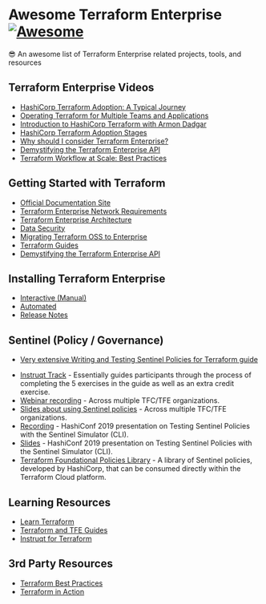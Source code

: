 # Awesome Terraform Enterprise [![Awesome](https://cdn.rawgit.com/sindresorhus/awesome/d7305f38d29fed78fa85652e3a63e154dd8e8829/media/badge.svg)](https://github.com/sindresorhus/awesome)
😎 An awesome list of Terraform Enterprise related projects, tools, and resources 

## Terraform Enterprise Videos

- [HashiCorp Terraform Adoption: A Typical Journey](https://www.hashicorp.com/resources/terraform-adoption-journey)
- [Operating Terraform for Multiple Teams and Applications](https://www.hashicorp.com/resources/operating-terraform-for-multiple-teams-and-applications/)
- [Introduction to HashiCorp Terraform with Armon Dadgar](https://www.youtube.com/watch?v=h970ZBgKINg&t=4s)
- [HashiCorp Terraform Adoption Stages](https://www.youtube.com/watch?v=FWpCQar9dYg)
- [Why should I consider Terraform Enterprise?](https://www.youtube.com/watch?v=s8IZa_o5UGw)
- [Demystifying the Terraform Enterprise API](https://www.youtube.com/watch?v=MkZtERNAQf0&t=49s)
- [Terraform Workflow at Scale: Best Practices](https://www.youtube.com/watch?v=9c0s93GcXVw)

## Getting Started with Terraform

- [Official Documentation Site](https://www.terraform.io/docs/index.html)
- [Terraform Enterprise Network Requirements](https://www.terraform.io/docs/enterprise/before-installing/network-requirements.html)
- [Terraform Enterprise Architecture](https://developer.hashicorp.com/terraform/enterprise/system-overview)
- [Data Security](https://www.terraform.io/docs/enterprise/system-overview/data-security.html)
- [Migrating Terraform OSS to Enterprise](https://learn.hashicorp.com/terraform/tfc/tfc_migration)
- [Terraform Guides](https://github.com/hashicorp/terraform-guides)
- [Demystifying the Terraform Enterprise API](https://www.youtube.com/watch?v=MkZtERNAQf0)

## Installing Terraform Enterprise

- [Interactive (Manual)](https://www.terraform.io/docs/enterprise/install/installer.html)
- [Automated](https://www.terraform.io/docs/enterprise/install/automating-the-installer.html)
- [Release Notes](https://github.com/hashicorp/terraform-enterprise-release-notes)

## Sentinel (Policy / Governance)

- [Very extensive Writing and Testing Sentinel Policies for Terraform guide](https://www.hashicorp.com/resources/writing-and-testing-sentinel-policies-for-terraform/)
<!-- - Sentinel in Terraform presentation, used in the Sentinel in Terraform workshop. -->
- [Instruqt Track](https://instruqt.com/hashicorp/tracks/sentinel-for-terraform) - Essentially guides participants through the process of completing the 5 exercises in the guide as well as an extra credit exercise.
- [Webinar recording](https://www.hashicorp.com/resources/using-sentinel-policies-across-multiple-terraform-cloud-organizations/) - Across multiple TFC/TFE organizations.
- [Slides about using Sentinel policies](https://github.com/rberlind/sentinel-policy-sets-for-tfc/raw/master/Using-Sentinel-Policies-Across-Multiple-TFC-Orgs.pptx) - Across multiple TFC/TFE organizations.
- [Recording](https://www.hashicorp.com/resources/testing-terraform-sentinel-policies-using-mocks) - HashiConf 2019 presentation on Testing Sentinel Policies with the Sentinel Simulator (CLI).
- [Slides](https://github.com/rberlind/HashiConf-2019/raw/master/Testing-Terraform-Sentinel-Policies-Using-Mocks.pptx) - HashiConf 2019 presentation on Testing Sentinel Policies with the Sentinel Simulator (CLI).
- [Terraform Foundational Policies Library](https://github.com/hashicorp/terraform-foundational-policies-library/) - A library of Sentinel policies, developed by HashiCorp, that can be consumed directly within the Terraform Cloud platform.

## Learning Resources

- [Learn Terraform](https://learn.hashicorp.com/terraform)
- [Terraform and TFE Guides](https://learn.hashicorp.com/terraform/)
- [Instruqt for Terraform](https://play.instruqt.com/hashicorp)


## 3rd Party Resources

- [Terraform Best Practices](https://www.terraform-best-practices.com/)
- [Terraform in Action](https://www.manning.com/books/terraform-in-action)
